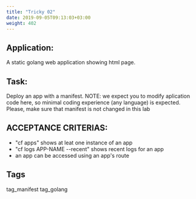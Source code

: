 ```yaml
---
title: "Tricky 02"
date: 2019-09-05T09:13:03+03:00
weight: 402
---
```


## Application:
A static golang web application showing html page.

## Task:
Deploy an app with a manifest.
NOTE: we expect you to modify aplication code here, so minimal 
coding experience (any language) is expected. Please, make sure
that manifest is not changed in this lab

## ACCEPTANCE CRITERIAS:
- "cf apps" shows at leat one instance of an app
- "cf logs APP-NAME --recent" shows recent logs for an app
- an app can be accessed using an app's route

## Tags
tag_manifest tag_golang
